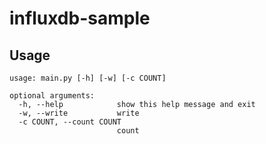 # influxdb-sample

## Usage
```commandline
usage: main.py [-h] [-w] [-c COUNT]

optional arguments:
  -h, --help            show this help message and exit
  -w, --write           write
  -c COUNT, --count COUNT
                        count

```